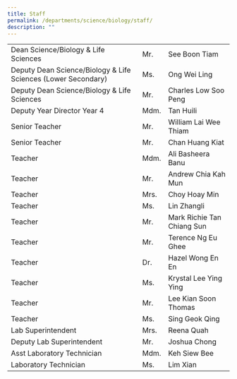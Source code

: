 ```yaml
---
title: Staff
permalink: /departments/science/biology/staff/
description: ""
---
```

|                                                               |      |                            |
|---------------------------------------------------------------|------|----------------------------|
| Dean Science/Biology & Life Sciences                          | Mr.  | See Boon Tiam              |
| Deputy Dean Science/Biology & Life Sciences (Lower Secondary) | Ms.  | Ong Wei Ling               |
| Deputy Dean Science/Biology & Life Sciences                   | Mr.  | Charles Low Soo Peng       |
| Deputy Year Director Year 4                                   | Mdm. | Tan Huili                  |
| Senior Teacher                                                | Mr.  | William Lai Wee Thiam      |
| Senior Teacher                                                |  Mr. | Chan Huang Kiat            |
| Teacher                                                       | Mdm. | Ali Basheera Banu          |
| Teacher                                                       | Mr.  | Andrew Chia Kah Mun        |
| Teacher                                                       | Mrs. | Choy Hoay Min              |
| Teacher                                                       | Ms.  | Lin Zhangli                |
| Teacher                                                       | Mr.  | Mark Richie Tan Chiang Sun |
| Teacher                                                       | Mr.  | Terence Ng Eu Ghee         |
| Teacher                                                       | Dr.  | Hazel Wong En En           |
| Teacher                                                       | Ms.  | Krystal Lee Ying Ying      |
| Teacher                                                       | Mr.  | Lee Kian Soon Thomas       |
| Teacher                                                       | Ms.  | Sing Geok Qing             |
| Lab Superintendent                                            | Mrs. | Reena Quah                 |
| Deputy Lab Superintendent                                     | Mr.  | Joshua Chong               |
| Asst Laboratory Technician                                    | Mdm. | Keh Siew Bee               |
| Laboratory Technician                                         | Ms.  | Lim Xian                   |